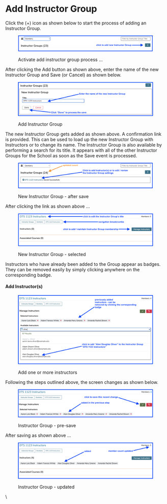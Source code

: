 # Add Instructor Group

Click the (+) icon as shown below to start the process of adding an Instructor Group.

<figure>
    <img src="../images/instructor_groups_all_images/activate_process.png" 
    alt="Start process">
    <figcaption>
        <p> Activate add instructor group process ...</p>
    </figcaption>
</figure>

After clicking the Add button as shown above, enter the name of the new Instructor Group and Save (or Cancel) as shown below.

<figure>
    <img src="../images/instructor_groups_all_images/enter_name.png" 
    alt="Enter Name">
    <figcaption>
        <p>Add Instructor Group</p>
    </figcaption>
</figure>

The new Instructor Group gets added as shown above. A confirmation link is provided. This can be used to load up the new Instructor Group with Instructors or to change its name. The Instructor Group is also available by performing a search for its title. It appears with all of the other Instructor Groups for the School as soon as the Save event is processed.

<figure>
    <img src="../images/instructor_groups_all_images/after_save.png" 
    alt="After save ...">
    <figcaption>
        <p>New Instructor Group - after save</p>
    </figcaption>
</figure>

After clicking the link as shown above ...

<figure>
    <img src="../images/instructor_groups_all_images/click_link.png" 
    alt="Click link as shown">
    <figcaption>
        <p>New Instructor Group - selected</p>
    </figcaption>
</figure>

Instructors who have already been added to the Group appear as badges. They can be removed easily by simply clicking anywhere on the corresponding badge.

#### Add Instructor(s)

<figure>
    <img src="../images/instructor_groups_all_images/add_instructors.png" 
    alt="Add one or more instructors">
    <figcaption>
        <p>Add one or more instructors</p>
    </figcaption>
</figure>

Following the steps outlined above, the screen changes as shown below.

<figure>
    <img src="../images/instructor_groups_all_images/updates_shown.png" 
    alt="Updates shown">
    <figcaption>
        <p>Instructor Group - pre-save</p>
    </figcaption>
</figure>

After saving as shown above ...

<figure>
    <img src="../images/instructor_groups_all_images/instructor_group_updated.png" 
    alt="After update ...">
    <figcaption>
        <p>Instructor Group - updated</p>
    </figcaption>
</figure>

\
